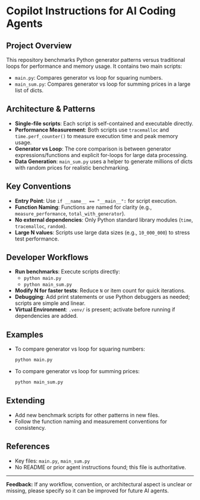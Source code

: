 # Copilot Instructions for AI Coding Agents

## Project Overview
This repository benchmarks Python generator patterns versus traditional loops for performance and memory usage. It contains two main scripts:
- `main.py`: Compares generator vs loop for squaring numbers.
- `main_sum.py`: Compares generator vs loop for summing prices in a large list of dicts.

## Architecture & Patterns
- **Single-file scripts**: Each script is self-contained and executable directly.
- **Performance Measurement**: Both scripts use `tracemalloc` and `time.perf_counter()` to measure execution time and peak memory usage.
- **Generator vs Loop**: The core comparison is between generator expressions/functions and explicit for-loops for large data processing.
- **Data Generation**: `main_sum.py` uses a helper to generate millions of dicts with random prices for realistic benchmarking.

## Key Conventions
- **Entry Point**: Use `if __name__ == "__main__":` for script execution.
- **Function Naming**: Functions are named for clarity (e.g., `measure_performance`, `total_with_generator`).
- **No external dependencies**: Only Python standard library modules (`time`, `tracemalloc`, `random`).
- **Large N values**: Scripts use large data sizes (e.g., `10_000_000`) to stress test performance.

## Developer Workflows
- **Run benchmarks**: Execute scripts directly:
  - `python main.py`
  - `python main_sum.py`
- **Modify N for faster tests**: Reduce `N` or item count for quick iterations.
- **Debugging**: Add print statements or use Python debuggers as needed; scripts are simple and linear.
- **Virtual Environment**: `.venv/` is present; activate before running if dependencies are added.

## Examples
- To compare generator vs loop for squaring numbers:
  ```bash
  python main.py
  ```
- To compare generator vs loop for summing prices:
  ```bash
  python main_sum.py
  ```

## Extending
- Add new benchmark scripts for other patterns in new files.
- Follow the function naming and measurement conventions for consistency.

## References
- Key files: `main.py`, `main_sum.py`
- No README or prior agent instructions found; this file is authoritative.

---
**Feedback:** If any workflow, convention, or architectural aspect is unclear or missing, please specify so it can be improved for future AI agents.
